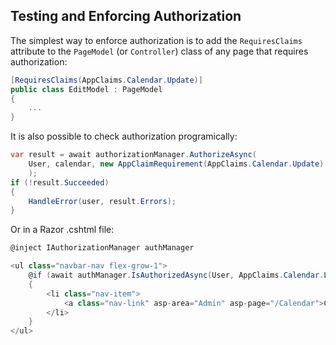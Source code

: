 ## Testing and Enforcing Authorization

The simplest way to enforce authorization is to add the `RequiresClaims` attribute to the `PageModel` 
(or `Controller`) class of any page that requires authorization:

```csharp
[RequiresClaims(AppClaims.Calendar.Update)]
public class EditModel : PageModel
{
    ...
}
```

It is also possible to check authorization programically:

```csharp
var result = await authorizationManager.AuthorizeAsync(
    User, calendar, new AppClaimRequirement(AppClaims.Calendar.Update)
    );
if (!result.Succeeded)
{
    HandleError(user, result.Errors);
}
```

Or in a Razor .cshtml file:

```csharp
@inject IAuthorizationManager authManager

<ul class="navbar-nav flex-grow-1">
    @if (await authManager.IsAuthorizedAsync(User, AppClaims.Calendar.List))
    {
        <li class="nav-item">
            <a class="nav-link" asp-area="Admin" asp-page="/Calendar">Calendar Management</a>
        </li>
    }
</ul>
```